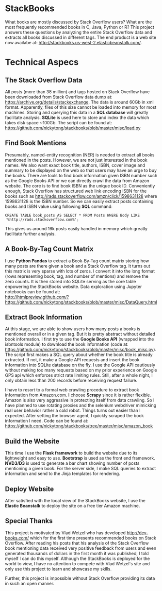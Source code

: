 # StackBooks
What books are mostly discussed by Stack Overflow users? What are the most frequently recommended books in C, Java, Python or R? This project answers these questions by analyzing the entire Stack Overflow data and extracts all books discussed in different tags. The end product is a web site now availabe at: http://stackbooks.us-west-2.elasticbeanstalk.com/.

# Technical Aspecs
## The Stack Overflow Data
All posts (more than 38 million) and tags hosted on Stack Overflow have been downloaded from Stack Overflow data dump at: https://archive.org/details/stackexchange. The data is around 60Gb in xml format. Apparently, files of this size cannot be loaded into memory for most machines. Storing and querying this data in a **SQL database** will greatly facilitate analysis. **SQLite** is used here to store and index the data which takes disk space ~100Gb. The script can be found at: https://github.com/nickytong/stackbooks/blob/master/misc/load.py 

## Find Book Mentions
Presumably, named-entity recognition (NER) is needed to extract all books mentioned in the posts. However, we are not just interested in the book names. We also want exact book title, authors, ISBN, cover image and summary to be displayed on the web so that users may have an urge to buy the books. There are tools to find book information given ISBN number such as the Google Books API or we can directly crawl the data from Amazon website. The core is to find book ISBN as the unique book ID. Conveniently enough, Stack Overflow has structured web link encoding ISBN for the books such as http://rads.stackoverflow.com/amzn/click/1598631128 where 1598631128 is the ISBN number. So we can easily extract posts containing books and ISBN value using following **SQL** command: 
```
CREATE TABLE book_posts AS SELECT * FROM Posts WHERE Body LIKE '%http://rads.stackoverflow.com%';
```
This gives us around 16k posts easily handled in memory which greatly facilitate further analysis.

## A Book-By-Tag Count Matrix
I use **Python Pandas** to extract a Book-By-Tag count matrix storing how many posts are there given a book and a Stack Overflow tag. It turns out this matrix is very sparse with lots of zeros. I convert it into the long format (rows representing book, tag, and number of mentions) and remove the zero counts. It is then stored into SQLite serving as the core table enpowering the StackBooks website. Data exploration using Jupyter notebooks can be found at:  
http://htmlpreview.github.com/?https://github.com/nickytong/stackbooks/blob/master/misc/DataQuery.html 

## Extract Book Information
At this stage, we are able to show users how many posts a books is mentioned overall or in a given tag. But it is pretty abstract without detailed book information. I first try to use the **Google Books API** (wrapped into the isbntools module) to download the book information (code at: https://github.com/nickytong/stackbooks/blob/master/misc/book_misc.py). The script first makes a SQL query about whether the book title is already extracted. If not, it make a Google API requests and insert the book information into SQLite database on the fly. I use the Google API cautiously without making too many requests based on my prior experience on Google GPS api which enforces strict rate limiting rules. Still, after a whole night, I only obtain less than 200 records before receiving request failure. 

I have to resort to a formal web crawling procedure to extract book information from Amazon.com. I choose **Scrapy** since it is rather flexible. Amazon is also very aggressive in protecting itself from data crawling. So I have planned to use rotating proxies and the selenium webdriver mimicking real user behavior rather a cold robot. Things turns out easier than I expected. After setting the browser agent, I quickly scraped the book information I need. Code can be found at: https://github.com/nickytong/stackbooks/tree/master/misc/amazon_book

## Build the Website
This time I use the **Flask framework** to build the website due to its lightweight and easy to use. **Bootstrap** is used as the front end framework. **NVD3/D3** is used to generate a bar chart showing number of posts mentioning a given book. For the server side, I make SQL queries to extract information and send to the Jinja templates for rendering. 

## Deploy Website
After satisfied with the local view of the StackBooks website, I use the **Elastic Beanstalk** to deploy the site on a free tier Amazon machine. 

## Special Thanks
This project is motivated by Vlad Wetzel who has developed http://dev-books.com/ which for the first time presents recommended books on Stack Overflow. After reading his posts that his analysis of the Stack Overflow book mentioning data received very positive feedback from users and even generated thousands of dollars in the first month it was published, I told myself I can do this myself. Although the StackBooks is deployed for the world to view, I have no attention to compete with Vlad Wetzel's site and only use this project to learn and showcase my skills.

Further, this project is impossible without Stack Overflow providing its data in such an open manner.



 



